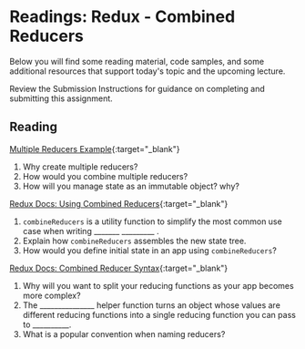# Readings: Redux - Combined Reducers

Below you will find some reading material, code samples, and some additional resources that support today's topic and the upcoming lecture.

Review the Submission Instructions for guidance on completing and submitting this assignment.

## Reading

[Multiple Reducers Example](https://www.youtube.com/watch?v=gBER4Or86hE){:target="_blank"}

1. Why create multiple reducers?
1. How would you combine multiple reducers?
1. How will you manage state as an immutable object?  why?

[Redux Docs: Using Combined Reducers](https://redux.js.org/recipes/structuring-reducers/using-combinereducers/){:target="_blank"}

1. `combineReducers` is a utility function to simplify the most common use case when writing _______ _________ .
1. Explain how `combineReducers` assembles the new state tree.
1. How would you define initial state in an app using `combineReducers`? 

[Redux Docs: Combined Reducer Syntax](https://redux.js.org/api/combinereducers/){:target="_blank"}

1. Why will you want to split your reducing functions as your app becomes more complex?
1. The _______________ helper function turns an object whose values are different reducing functions into a single reducing function you can pass to __________.
1. What is a popular convention when naming reducers?
